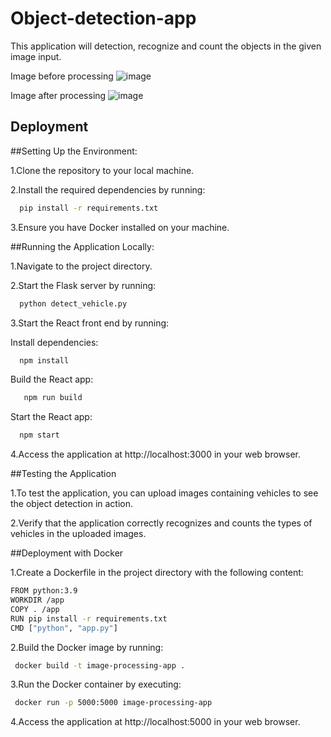 # Object-detection-app

This application will detection, recognize and count the objects in the given image input.

Image before processing
![image](https://github.com/Akhilad12/Object-detection-app/assets/146235118/6b32f9f8-aca7-4632-b71c-aacf64721db7)


Image after processing
![image](https://github.com/Akhilad12/Object-detection-app/assets/146235118/10a30a6a-e3ca-43ed-b077-041610d4706e)




## Deployment

##Setting Up the Environment:

1.Clone the repository to your local machine.

2.Install the required dependencies by running:

```bash
  pip install -r requirements.txt
```
3.Ensure you have Docker installed on your machine.


##Running the Application Locally:

1.Navigate to the project directory.

2.Start the Flask server by running:

```bash
  python detect_vehicle.py
```
3.Start the React front end by running:

Install dependencies:
```bash
  npm install
```
Build the React app: 
```bash
   npm run build
```
Start the React app:
```bash
  npm start
```
4.Access the application at http://localhost:3000 in your web browser.

##Testing the Application

1.To test the application, you can upload images containing vehicles to see the object detection in action.

2.Verify that the application correctly recognizes and counts the types of vehicles in the uploaded images.

##Deployment with Docker

1.Create a Dockerfile in the project directory with the following content:

```bash
FROM python:3.9
WORKDIR /app
COPY . /app
RUN pip install -r requirements.txt
CMD ["python", "app.py"]
```
2.Build the Docker image by running:

```bash
 docker build -t image-processing-app .
```
3.Run the Docker container by executing:

```bash
 docker run -p 5000:5000 image-processing-app
```

4.Access the application at http://localhost:5000 in your web browser.
